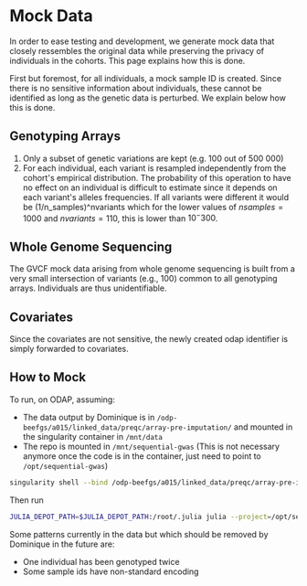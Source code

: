 # Mock Data

In order to ease testing and development, we generate mock data that closely ressembles the original data while preserving the privacy of individuals in the cohorts. This page explains how this is done.

First but foremost, for all individuals, a mock sample ID is created. Since there is no sensitive information about individuals, these cannot be identified as long as the genetic data is perturbed. We explain below how this is done.

## Genotyping Arrays

1. Only a subset of genetic variations are kept (e.g. 100 out of 500 000)
2. For each individual, each variant is resampled independently from the cohort's empirical distribution. The probability of this operation to have no effect on an individual is difficult to estimate since it depends on each variant's alleles frequencies. If all variants were different it would be (1/n_samples)^nvariants which for the lower values of $nsamples=1000$ and $nvariants=110$, this is lower than $10^-300$.

## Whole Genome Sequencing

The GVCF mock data arising from whole genome sequencing is built from a very small intersection of variants (e.g., 100) common to all genotyping arrays. Individuals are thus unidentifiable.

## Covariates

Since the covariates are not sensitive, the newly created odap identifier is simply forwarded to covariates.

## How to Mock 

To run, on ODAP, assuming:

- The data output by Dominique is in `/odp-beefgs/a015/linked_data/preqc/array-pre-imputation/` and mounted in the singularity container in `/mnt/data`
- The repo is mounted in `/mnt/sequential-gwas` (This is not necessary anymore once the code is in the container, just need to point to `/opt/sequential-gwas`)

```bash
singularity shell --bind /odp-beefgs/a015/linked_data/preqc/array-pre-imputation/:/mnt/data PATH_TO_SINGULARITY_IMAGE
```

Then run 
```bash
JULIA_DEPOT_PATH=$JULIA_DEPOT_PATH:/root/.julia julia --project=/opt/sequential-gwas /opt/sequential-gwas/bin/seq-gwas.jl
```

Some patterns currently in the data but which should be removed by Dominique in the future are:

- One individual has been genotyped twice
- Some sample ids have non-standard encoding